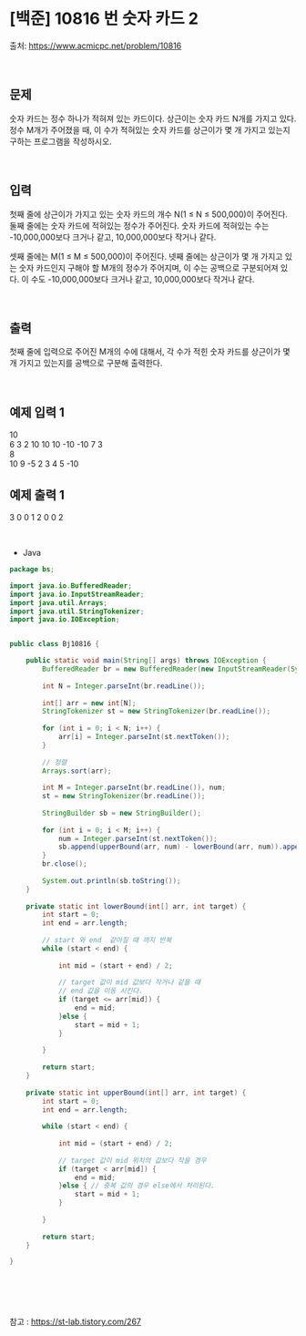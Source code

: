 # [백준] 10816 번 숫자 카드 2

출처: https://www.acmicpc.net/problem/10816

</br>

## 문제
숫자 카드는 정수 하나가 적혀져 있는 카드이다. 상근이는 숫자 카드 N개를 가지고 있다. 
정수 M개가 주어졌을 때, 이 수가 적혀있는 숫자 카드를 상근이가 몇 개 가지고 있는지 구하는 프로그램을 작성하시오.

</br>

## 입력
첫째 줄에 상근이가 가지고 있는 숫자 카드의 개수 N(1 ≤ N ≤ 500,000)이 주어진다. 
둘째 줄에는 숫자 카드에 적혀있는 정수가 주어진다. 숫자 카드에 적혀있는 수는 -10,000,000보다 크거나 같고, 10,000,000보다 작거나 같다.

셋째 줄에는 M(1 ≤ M ≤ 500,000)이 주어진다. 
넷째 줄에는 상근이가 몇 개 가지고 있는 숫자 카드인지 구해야 할 M개의 정수가 주어지며, 이 수는 공백으로 구분되어져 있다. 
이 수도 -10,000,000보다 크거나 같고, 10,000,000보다 작거나 같다.

</br>

## 출력

첫째 줄에 입력으로 주어진 M개의 수에 대해서, 각 수가 적힌 숫자 카드를 상근이가 몇 개 가지고 있는지를 공백으로 구분해 출력한다.

</br>


## 예제 입력 1

10<br>
6 3 2 10 10 10 -10 -10 7 3<br>
8<br>
10 9 -5 2 3 4 5 -10
</br>

## 예제 출력 1
3 0 0 1 2 0 0 2



<br>

- Java 
  

```java
package bs;

import java.io.BufferedReader;
import java.io.InputStreamReader;
import java.util.Arrays;
import java.util.StringTokenizer;
import java.io.IOException;


public class Bj10816 {

	public static void main(String[] args) throws IOException {
		BufferedReader br = new BufferedReader(new InputStreamReader(System.in));
		
		int N = Integer.parseInt(br.readLine());
		
		int[] arr = new int[N];
		StringTokenizer st = new StringTokenizer(br.readLine());
		
		for (int i = 0; i < N; i++) {
			arr[i] = Integer.parseInt(st.nextToken());
		}
		
		// 정렬
		Arrays.sort(arr);
		
		int M = Integer.parseInt(br.readLine()), num;
		st = new StringTokenizer(br.readLine());
		
		StringBuilder sb = new StringBuilder();
		
		for (int i = 0; i < M; i++) {
			num = Integer.parseInt(st.nextToken());
			sb.append(upperBound(arr, num) - lowerBound(arr, num)).append(' ');
		}
		br.close();
		
		System.out.println(sb.toString());
	}
	
	private static int lowerBound(int[] arr, int target) {
		int start = 0; 
		int end = arr.length; 
 
		// start 와 end  같아질 때 까지 반복
		while (start < end) {
 
			int mid = (start + end) / 2;
 
			// target 값이 mid 값보다 작거나 같을 때
			// end 값을 이동 시킨다. 
			if (target <= arr[mid]) {
				end = mid;
			}else {
				start = mid + 1;
			}
 
		}
 
		return start;
	}
 
	private static int upperBound(int[] arr, int target) {
		int start = 0; 
		int end = arr.length; 
 
		while (start < end) {
 
			int mid = (start + end) / 2;
 
			// target 값이 mid 위치의 값보다 작을 경우
			if (target < arr[mid]) {
				end = mid;
			}else { // 중복 값의 경우 else에서 처리된다.
				start = mid + 1;
			}
			
		}
 
		return start;
	}

}





```

<br>

참고 : https://st-lab.tistory.com/267

